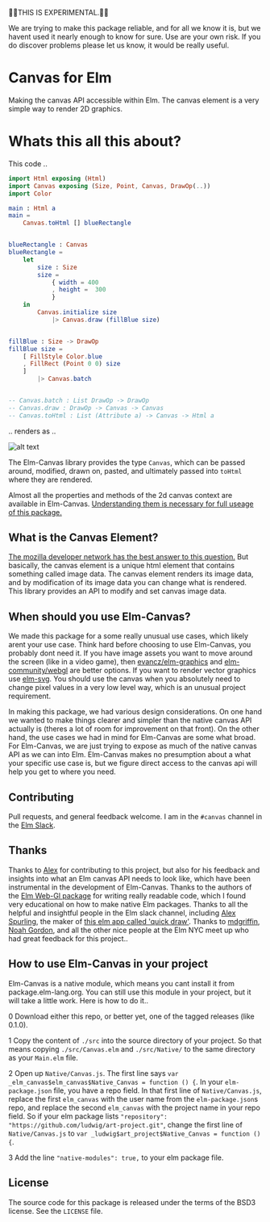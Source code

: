 🚨🚨THIS IS EXPERIMENTAL.🚨🚨 

We are trying to make this package reliable, and for all we know it is, but we havent used it nearly enough to know for sure. Use are your own risk. If you do discover problems please let us know, it would be really useful.

# Canvas for Elm

Making the canvas API accessible within Elm. The canvas element is a very simple way to render 2D graphics.

# Whats this all this about?

This code ..

``` Elm
import Html exposing (Html)
import Canvas exposing (Size, Point, Canvas, DrawOp(..))
import Color

main : Html a
main =
    Canvas.toHtml [] blueRectangle


blueRectangle : Canvas
blueRectangle =
    let
        size : Size
        size =
            { width = 400
            , height =  300
            }
    in
        Canvas.initialize size
            |> Canvas.draw (fillBlue size)


fillBlue : Size -> DrawOp
fillBlue size =
    [ FillStyle Color.blue
    , FillRect (Point 0 0) size
    ]
        |> Canvas.batch


-- Canvas.batch : List DrawOp -> DrawOp
-- Canvas.draw : DrawOp -> Canvas -> Canvas
-- Canvas.toHtml : List (Attribute a) -> Canvas -> Html a
```

.. renders as ..

![alt text](http://i.imgur.com/SruZuvZ.png "Simple Canvas Render")


The Elm-Canvas library provides the type `Canvas`, which can be passed around, modified, drawn on, pasted, and ultimately passed into `toHtml` where they are rendered.

Almost all the properties and methods of the 2d canvas context are available in Elm-Canvas. [Understanding them is necessary for full useage of this package.](https://developer.mozilla.org/en-US/docs/Web/API/CanvasRenderingContext2D)


## What is the Canvas Element?

[The mozilla developer network has the best answer to this question.](https://developer.mozilla.org/en-US/docs/Web/API/Canvas_API) But basically, the canvas element is a unique html element that contains something called image data. The canvas element renders its image data, and by modification of its image data you can change what is rendered. This library provides an API to modify and set canvas image data.


## When should you use Elm-Canvas?

We made this package for a some really unusual use cases, which likely arent your use case. Think hard before choosing to use Elm-Canvas, you probably dont need it. If you have image assets you want to move around the screen (like in a video game), then [evancz/elm-graphics](https://github.com/evancz/elm-graphics) and [elm-community/webgl](https://github.com/elm-community/webgl) are better options. If you want to render vector graphics use [elm-svg](http://package.elm-lang.org/packages/elm-lang/svg/latest). You should use the canvas when you absolutely need to change pixel values in a very low level way, which is an unusual project requirement.

In making this package, we had various design considerations. On one hand we wanted to make things clearer and simpler than the native canvas API actually is (theres a lot of room for improvement on that front). On the other hand, the use cases we had in mind for Elm-Canvas are some what broad. For Elm-Canvas, we are just trying to expose as much of the native canvas API as we can into Elm. Elm-Canvas makes no presumption about a what your specific use case is, but we figure direct access to the canvas api will help you get to where you need.

## Contributing

Pull requests, and general feedback welcome. I am in the `#canvas` channel in the [Elm Slack](https://elmlang.slack.com).

## Thanks

Thanks to [Alex](https://github.com/mrozbarry) for contributing to this project, but also for his feedback and insights into what an Elm canvas API needs to look like, which have been instrumental in the development of Elm-Canvas. Thanks to the authors of the [Elm Web-Gl package](https://github.com/elm-community/webgl) for writing really readable code, which I found very educational on how to make native Elm packages. Thanks to all the helpful and insightful people in the Elm slack channel, including [Alex Spurling](https://github.com/alexspurling), the maker of [this elm app called 'quick draw'](https://github.com/alexspurling). Thanks to [mdgriffin](https://github.com/mdgriffith), [Noah Gordon](https://github.com/noahzgordon), and all the other nice people at the Elm NYC meet up who had great feedback for this project.. 

## How to use Elm-Canvas in your project

Elm-Canvas is a native module, which means you cant install it from package.elm-lang.org. You can still use this module in your project, but it will take a little work. Here is how to do it..

0 Download either this repo, or better yet, one of the tagged releases (like 0.1.0).

1 Copy the content of `./src` into the source directory of your project. So that means copying `./src/Canvas.elm` and `./src/Native/` to the same directory as your `Main.elm` file.

2 Open up `Native/Canvas.js`. The first line says `var _elm_canvas$elm_canvas$Native_Canvas = function () {`. In your `elm-package.json` file, you have a repo field. In that first line of `Native/Canvas.js`, replace the first `elm_canvas` with the user name from the `elm-package.json`s repo, and replace the second `elm_canvas` with the project name in your repo field. So if your elm package lists `"repository": "https://github.com/ludwig/art-project.git"`, change the first line of `Native/Canvas.js` to `var _ludwig$art_project$Native_Canvas = function () {`.

3 Add the line `"native-modules": true,` to your elm package file.

## License

The source code for this package is released under the terms of the BSD3 license. See the `LICENSE` file.



